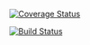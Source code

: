 [![Coverage Status](https://coveralls.io/repos/github/andreigec/andreigecVUE/badge.svg?branch=master)](https://coveralls.io/github/andreigec/andreigecVUE?branch=master)

[![Build Status](https://travis-ci.org/andreigec/andreigecVUE.svg?branch=master)](https://travis-ci.org/andreigec/andreigecVUE)
